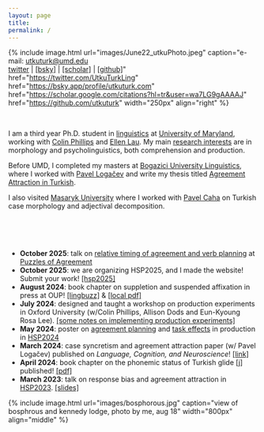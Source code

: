 ```yaml
---
layout: page
title:
permalink: /
---
```

<!-- change font color -->

<link rel="stylesheet" href="/css/fontawesome/css/all.css" >
<link rel="stylesheet" href="css/academicons/css/academicons.min.css"/>

{%
  include image.html
  url="images/June22_utkuPhoto.jpeg"
  caption="e-mail: utkuturk@umd.edu <br><a href='https://twitter.com/UtkuTurkLing'>[twitter]</a> | <a href='https://bsky.app/profile/utkuturk.com'>[bsky]</a> | <a href='https://scholar.google.com/citations?hl=tr&user=wa7LG9gAAAAJ'>[scholar]</a> | <a href='https://github.com/utkuturk'>[github]</a>"
  href="https://twitter.com/UtkuTurkLing"
  href="https://bsky.app/profile/utkuturk.com"
  href="https://scholar.google.com/citations?hl=tr&user=wa7LG9gAAAAJ"
  href="https://github.com/utkuturk"
  width="250px"
  align="right"
%}

<br>

I am a third year Ph.D. student in <a href='https://linguistics.umd.edu/'>linguistics</a> at <a href='https://umd.edu/'>University of Maryland</a>, working  with <a href='https://www.colinphillips.net/'>Colin Phillips</a> and <a href='https://ellenlau.net/'>Ellen Lau</a>. My main <a href='https://www.utkuturk.com/research/'>research interests</a> are in morphology and psycholinguistics, both comprehension and production.

Before UMD, I completed my masters at <a href='https://linguistics.boun.edu.tr'>Bogazici University Linguistics</a>, where I worked with <a href='https://scholar.google.com/citations?user=fhbdTJIAAAAJ&hl=en'>Pavel Logačev</a> and write my thesis titled <a href='https://www.utkuturk.com/ma/'>Agreement Attraction in Turkish</a>.

I also visited <a href = 'https://www.muni.cz/en'>Masaryk University</a> where I worked with <a href = 'https://scholar.google.cz/citations?user=-T030GMAAAAJ&hl=no'>Pavel Caha</a> on Turkish case morphology and adjectival decomposition.

<br><br><br>

- **October 2025**: talk on [relative timing of agreement and verb planning](files/abstracts/TurkEtAl-puzzles.pdf) at [Puzzles of Agreement](https://sites.google.com/view/puzzlesofagreement)
- **October 2025**: we are organizing HSP2025, and I made the website! Submit your work! [[hsp2025]](https://hsp2025.github.io/)
- **August 2024**: book chapter on suppletion and suspended affixation in press at OUP! [[lingbuzz]](https://lingbuzz.net/lingbuzz/008295) & [[local pdf]](files/papers/Turk2024.pdf)
- **July 2024**: designed and taught a workshop on production experiments in Oxford University  (w/Colin Phillips, Allison Dods and Eun-Kyoung Rosa Lee). [[some notes on implementing production experiments]](https://utkuturk.com/mfa.html)
- **May 2024**: poster on [agreement planning](files/abstracts/hsp-2024-agree.pdf) and [task effects](files/abstracts/hsp-2024-task.pdf) in production in [HSP2024](https://hsp2024.github.io/)
- **March 2024**: case syncretism and agreement attraction paper (w/ Pavel Logačev) published on *Language, Cognition, and Neuroscience*! [[link]](https://doi.org/10.1080/23273798.2024.2324766)
- **April 2024**: book chapter on the phonemic status of Turkish glide [j] published! [[pdf]](files/pdfs/CanalisEtAl2024.pdf)
- **March 2023**: talk on response bias and agreement attraction in [HSP2023](https://lrdc.pitt.edu/HSP2023/). [[slides]](files/slides/hsp2023.pdf)

{% include image.html url="images/bosphorous.jpg" caption="view of bosphrous and kennedy lodge, photo by me, aug 18" width="800px" align="middle" %}

<!--
In my freetime, I usually play games on [Steam][steam] or take amateur [photographs][flickr]. My favorite food is [gata][gata] with koritz and my favorite icecream flavor is [saffron and rose][rose]. -->



  [cal]:   resources/calligraphy/
  [thesis]: ma/
  [glide]:  2022/130/glide.html
  [sa]:     research/sa/
  [case]:   research/case/
  [aug]:    research/aug/
  [hc]:     2022/130/as-if.html
  [trlazud]: research/trlazud/
  [grtr]:   research/grtr/
  [deepl]:  research/deepl/
  [taship]: teaching.md
  [dept]:   https://linguistics.boun.edu.tr
  [umdling]: https://linguistics.umd.edu/
  [langsci]: http://languagescience.umd.edu
  [ellen]: https://ellenlau.net/
  [uni]:    http://www.boun.edu.tr
  [pavel]:  https://scholar.google.com/citations?user=fhbdTJIAAAAJ&hl=en
  [colin]:  https://www.colinphillips.net/
  [gata]:   https://en.wikipedia.org/wiki/Gata_(food)
  [rose]:   https://explorepartsunknown.com/koreatown-la/koreatown-perfect-day/
  [steam]:  https://steamcommunity.com/id/lecagot
  [flickr]: https://flickr.com/photos/97029582@N03/albums
  [caha]:   https://www.muni.cz/en/people/53172-pavel-caha/cv
  [mas]:    https://www.muni.cz/en
  [ud]:     https://www.universaldependencies.org
  [cv]:     files/cv.pdf
  [manu]:   https://github.com/utkuturk/tr_bias/blob/master/paper/draft/manuscript.pdf
  [o]:      https://en.wikipedia.org/wiki/Gender_neutrality_in_genderless_languages#Turkish
  [twitter]:https://www.twitter.com/utkuturkling
  [tfj]:    https://translateforjustice.wordpress.com/
  [gezi]:   https://en.wikipedia.org/wiki/Gezi_Park_protests


<!--

- 🌱 <span style="text-decoration: underline">learning</span>
  - *stan & multinomial processing trees*
  - *horseshoe priors and sparsity*<br><br>


**utkuturk/utkuturk** is a ✨ _special_ ✨ repository because its `README.md` (this file) appears on your GitHub profile.

Here are some ideas to get you started:

- 🔭 I’m currently working on ...
- 🌱 I’m currently learning ...
- 👯 I’m looking to collaborate on ...
- 🤔 I’m looking for help with ...
- 💬 Ask me about ...
- 📫 How to reach me: ...
- 😄 Pronouns: ...
- ⚡ Fun fact: ...
-->
